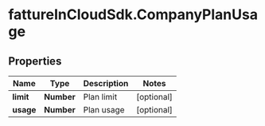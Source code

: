 # fattureInCloudSdk.CompanyPlanUsage

## Properties

Name | Type | Description | Notes
------------ | ------------- | ------------- | -------------
**limit** | **Number** | Plan limit | [optional] 
**usage** | **Number** | Plan usage | [optional] 


